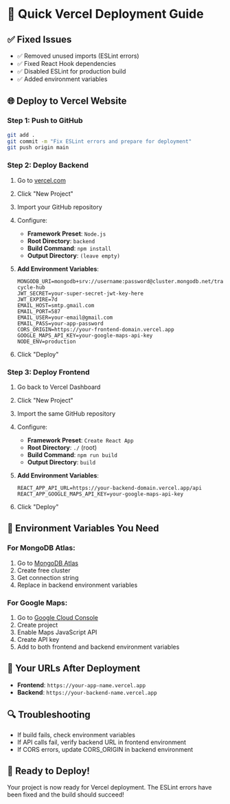 # 🚀 Quick Vercel Deployment Guide

## ✅ **Fixed Issues**
- ✅ Removed unused imports (ESLint errors)
- ✅ Fixed React Hook dependencies
- ✅ Disabled ESLint for production build
- ✅ Added environment variables

## 🌐 **Deploy to Vercel Website**

### **Step 1: Push to GitHub**
```bash
git add .
git commit -m "Fix ESLint errors and prepare for deployment"
git push origin main
```

### **Step 2: Deploy Backend**
1. Go to [vercel.com](https://vercel.com)
2. Click "New Project"
3. Import your GitHub repository
4. Configure:
   - **Framework Preset**: `Node.js`
   - **Root Directory**: `backend`
   - **Build Command**: `npm install`
   - **Output Directory**: `(leave empty)`

5. **Add Environment Variables**:
   ```env
   MONGODB_URI=mongodb+srv://username:password@cluster.mongodb.net/transformer-cycle-hub
   JWT_SECRET=your-super-secret-jwt-key-here
   JWT_EXPIRE=7d
   EMAIL_HOST=smtp.gmail.com
   EMAIL_PORT=587
   EMAIL_USER=your-email@gmail.com
   EMAIL_PASS=your-app-password
   CORS_ORIGIN=https://your-frontend-domain.vercel.app
   GOOGLE_MAPS_API_KEY=your-google-maps-api-key
   NODE_ENV=production
   ```

6. Click "Deploy"

### **Step 3: Deploy Frontend**
1. Go back to Vercel Dashboard
2. Click "New Project"
3. Import the same GitHub repository
4. Configure:
   - **Framework Preset**: `Create React App`
   - **Root Directory**: `./` (root)
   - **Build Command**: `npm run build`
   - **Output Directory**: `build`

5. **Add Environment Variables**:
   ```env
   REACT_APP_API_URL=https://your-backend-domain.vercel.app/api
   REACT_APP_GOOGLE_MAPS_API_KEY=your-google-maps-api-key
   ```

6. Click "Deploy"

## 🔧 **Environment Variables You Need**

### **For MongoDB Atlas**:
1. Go to [MongoDB Atlas](https://www.mongodb.com/atlas)
2. Create free cluster
3. Get connection string
4. Replace in backend environment variables

### **For Google Maps**:
1. Go to [Google Cloud Console](https://console.cloud.google.com/)
2. Create project
3. Enable Maps JavaScript API
4. Create API key
5. Add to both frontend and backend environment variables

## 🎯 **Your URLs After Deployment**
- **Frontend**: `https://your-app-name.vercel.app`
- **Backend**: `https://your-backend-name.vercel.app`

## 🔍 **Troubleshooting**
- If build fails, check environment variables
- If API calls fail, verify backend URL in frontend environment
- If CORS errors, update CORS_ORIGIN in backend environment

## 🚀 **Ready to Deploy!**
Your project is now ready for Vercel deployment. The ESLint errors have been fixed and the build should succeed! 